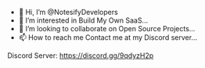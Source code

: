 - 👋 Hi, I’m @NotesifyDevelopers
- 👀 I’m interested in Build My Own SaaS...
- 💞️ I’m looking to collaborate on Open Source Projects...
- 📫 How to reach me Contact me at my Discord server...

Discord Server: https://discord.gg/9qdyzH2p

<!---
NotesifyDevelopers/NotesifyDevelopers is a ✨ special ✨ repository because its `README.md` (this file) appears on your GitHub profile.
You can click the Preview link to take a look at your changes.
--->
